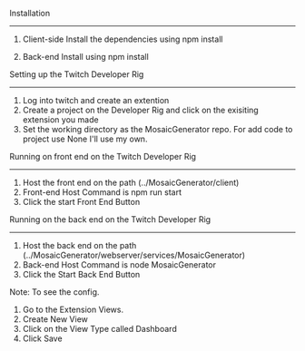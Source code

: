 Installation
***************

1. Client-side
    Install the dependencies using npm install

2. Back-end
    Install using npm install


Setting up the Twitch Developer Rig
*******************************************
1. Log into twitch and create an extention
2. Create a project on the Developer Rig and click on the exisiting extension you made
3. Set the working directory as the MosaicGenerator repo. For add code to project use None I'll use my own.



Running on front end on the Twitch Developer Rig
*************************************************
1. Host the front end on the path (../MosaicGenerator/client)
2. Front-end Host Command is npm run start
3. Click the start Front End Button

Running on the back end on the Twitch Developer Rig
**************************************************
1. Host the back end on the path (../MosaicGenerator/webserver/services/MosaicGenerator)
2. Back-end Host Command is node MosaicGenerator
3. Click the Start Back End Button


Note: To see the config.
1. Go to the Extension Views.
2. Create New View
3. Click on the View Type called Dashboard
4. Click Save

